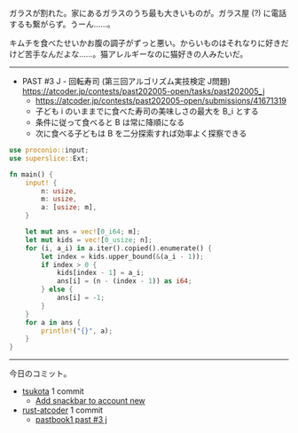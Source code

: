 ガラスが割れた。家にあるガラスのうち最も大きいものが。ガラス屋 (?) に電話するも繋がらず。うーん……。

キムチを食べたせいかお腹の調子がずっと悪い。からいものはそれなりに好きだけど苦手なんだよな……。猫アレルギーなのに猫好きの人みたいだ。

---

- PAST #3 J - 回転寿司 (第三回アルゴリズム実技検定 J問題)
  <https://atcoder.jp/contests/past202005-open/tasks/past202005_j>
  - <https://atcoder.jp/contests/past202005-open/submissions/41671319>
  - 子ども i のいままでに食べた寿司の美味しさの最大を B_i とする
  - 条件に従って食べると B は常に降順になる
  - 次に食べる子どもは B を二分探索すれば効率よく探察できる

```rust
use proconio::input;
use superslice::Ext;

fn main() {
    input! {
        n: usize,
        m: usize,
        a: [usize; m],
    }

    let mut ans = vec![0_i64; m];
    let mut kids = vec![0_usize; n];
    for (i, a_i) in a.iter().copied().enumerate() {
        let index = kids.upper_bound(&(a_i - 1));
        if index > 0 {
            kids[index - 1] = a_i;
            ans[i] = (n - (index - 1)) as i64;
        } else {
            ans[i] = -1;
        }
    }
    for a in ans {
        println!("{}", a);
    }
}
```

---

今日のコミット。

- [tsukota](https://github.com/bouzuya/tsukota) 1 commit
  - [Add snackbar to account new](https://github.com/bouzuya/tsukota/commit/27d11ad794931351a5a72357ad8deb8886593419)
- [rust-atcoder](https://github.com/bouzuya/rust-atcoder) 1 commit
  - [pastbook1 past #3 j](https://github.com/bouzuya/rust-atcoder/commit/b945ebe9b26c98709d10a35723f86f567d5c6f57)
